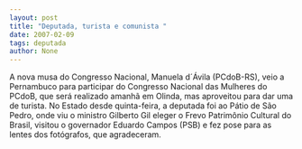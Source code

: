 ```yaml
---
layout: post
title: "Deputada, turista e comunista "
date: 2007-02-09
tags: deputada
author: None
---
```

A nova musa do Congresso Nacional, Manuela d´Ávila (PCdoB-RS), veio a Pernambuco para participar do Congresso Nacional das Mulheres do PCdoB, que será realizado amanhã em Olinda, mas aproveitou para dar uma de turista. 
No Estado desde quinta-feira, a deputada&nbsp;foi ao Pátio de São Pedro, onde viu o ministro Gilberto Gil eleger o Frevo Patrimônio Cultural do Brasil,&nbsp;visitou o governador Eduardo Campos (PSB) e fez pose para as lentes dos fotógrafos, que agradeceram.  